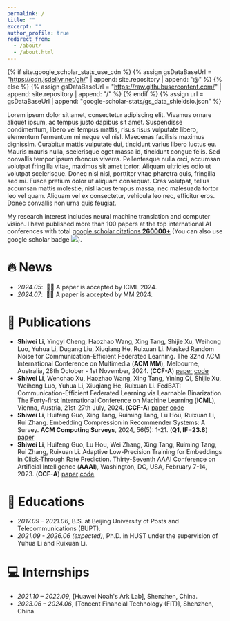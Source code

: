 ```yaml
---
permalink: /
title: ""
excerpt: ""
author_profile: true
redirect_from: 
  - /about/
  - /about.html
---
```


{% if site.google_scholar_stats_use_cdn %}
{% assign gsDataBaseUrl = "https://cdn.jsdelivr.net/gh/" | append: site.repository | append: "@" %}
{% else %}
{% assign gsDataBaseUrl = "https://raw.githubusercontent.com/" | append: site.repository | append: "/" %}
{% endif %}
{% assign url = gsDataBaseUrl | append: "google-scholar-stats/gs_data_shieldsio.json" %}

<span class='anchor' id='about-me'></span>

Lorem ipsum dolor sit amet, consectetur adipiscing elit. Vivamus ornare aliquet ipsum, ac tempus justo dapibus sit amet. Suspendisse condimentum, libero vel tempus mattis, risus risus vulputate libero, elementum fermentum mi neque vel nisl. Maecenas facilisis maximus dignissim. Curabitur mattis vulputate dui, tincidunt varius libero luctus eu. Mauris mauris nulla, scelerisque eget massa id, tincidunt congue felis. Sed convallis tempor ipsum rhoncus viverra. Pellentesque nulla orci, accumsan volutpat fringilla vitae, maximus sit amet tortor. Aliquam ultricies odio ut volutpat scelerisque. Donec nisl nisl, porttitor vitae pharetra quis, fringilla sed mi. Fusce pretium dolor ut aliquam consequat. Cras volutpat, tellus accumsan mattis molestie, nisl lacus tempus massa, nec malesuada tortor leo vel quam. Aliquam vel ex consectetur, vehicula leo nec, efficitur eros. Donec convallis non urna quis feugiat.

My research interest includes neural machine translation and computer vision. I have published more than 100 papers at the top international AI conferences with total <a href='https://scholar.google.com/citations?user=DhtAFkwAAAAJ'>google scholar citations <strong><span id='total_cit'>260000+</span></strong></a> (You can also use google scholar badge <a href='https://scholar.google.com/citations?user=DhtAFkwAAAAJ'><img src="https://img.shields.io/endpoint?url={{ url | url_encode }}&logo=Google%20Scholar&labelColor=f6f6f6&color=9cf&style=flat&label=citations"></a>).


# 🔥 News
- *2024.05*: &nbsp;🎉🎉 A paper is accepted by ICML 2024. 
- *2024.07*: &nbsp;🎉🎉 A paper is accepted by MM 2024.

# 📝 Publications 
- **Shiwei Li**, Yingyi Cheng, Haozhao Wang, Xing Tang, Shijie Xu, Weihong Luo, Yuhua Li, Dugang Liu, Xiuqiang He, Ruixuan Li. Masked Random Noise for Communication-Efficient Federated Learning. The 32nd ACM International Conference on Multimedia (**ACM MM**), Melbourne, Australia, 28th October - 1st November, 2024. (**CCF-A**) [paper](https://arxiv.org/abs/2408.03220) [code](https://github.com/Leopold1423/fedmrn-mm24)
- **Shiwei Li**, Wenchao Xu, Haozhao Wang, Xing Tang, Yining Qi, Shijie Xu, Weihong Luo, Yuhua Li, Xiuqiang He, Ruixuan Li. FedBAT: Communication-Efficient Federated Learning via Learnable Binarization. The Forty-first International Conference on Machine Learning (**ICML**), Vienna, Austria, 21st-27th July, 2024. (**CCF-A**) [paper](https://arxiv.org/abs/2408.03215) [code](https://github.com/Leopold1423/fedbat-icml24)
- **Shiwei Li**, Huifeng Guo, Xing Tang, Ruiming Tang, Lu Hou, Ruixuan Li, Rui Zhang. Embedding Compression in Recommender Systems: A Survey. **ACM Computing Surveys**, 2024, 56(5): 1-21. (**Q1, IF=23.8**) [paper](https://arxiv.org/abs/2408.02304) 
- **Shiwei Li**, Huifeng Guo, Lu Hou, Wei Zhang, Xing Tang, Ruiming Tang, Rui Zhang, Ruixuan Li. Adaptive Low-Precision Training for Embeddings in Click-Through Rate Prediction. Thirty-Seventh AAAI Conference on Artificial Intelligence (**AAAI**), Washington, DC, USA, February 7-14, 2023. (**CCF-A**) [paper](https://arxiv.org/abs/2212.05735) [code](https://github.com/Leopold1423/alpt-aaai23)

<!-- # 🎖 Honors and Awards
- *2021.10* Lorem ipsum dolor sit amet, consectetur adipiscing elit. Vivamus ornare aliquet ipsum, ac tempus justo dapibus sit amet. 
- *2021.09* Lorem ipsum dolor sit amet, consectetur adipiscing elit. Vivamus ornare aliquet ipsum, ac tempus justo dapibus sit amet.  -->

# 📖 Educations
- *2017.09 - 2021.06*, B.S. at Beijing University of Posts and Telecommunications (BUPT). 
- *2021.09 - 2026.06 (expected)*, Ph.D. in HUST under the supervision of Yuhua Li and Ruixuan Li. 

# 💻 Internships
- *2021.10 – 2022.09*, [Huawei Noah's Ark Lab], Shenzhen, China.
- *2023.06 – 2024.06*, [Tencent Financial Technology (FiT)], Shenzhen, China.